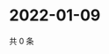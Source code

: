 # 2022-01-09

共 0 条

<!-- BEGIN WEIBO -->
<!-- 最后更新时间 Sun Jan 09 2022 21:21:43 GMT+0800 (China Standard Time) -->

<!-- END WEIBO -->
